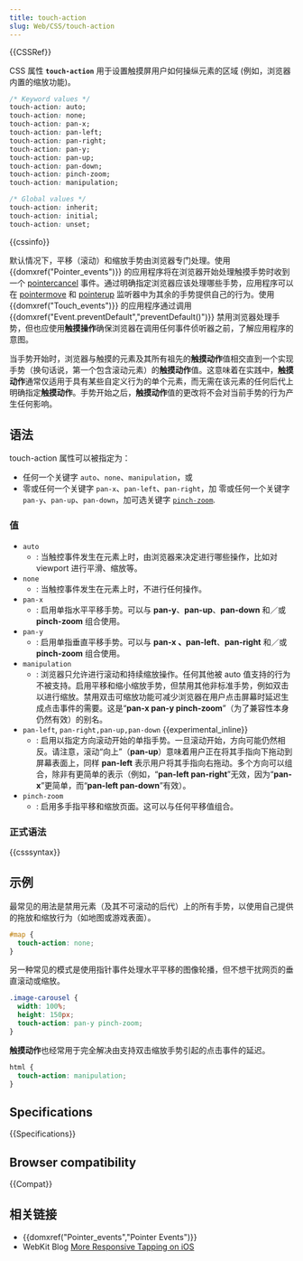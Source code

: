 ```yaml
---
title: touch-action
slug: Web/CSS/touch-action
---
```


{{CSSRef}}

CSS 属性 **`touch-action`** 用于设置触摸屏用户如何操纵元素的区域 (例如，浏览器内置的缩放功能)。

```css
/* Keyword values */
touch-action: auto;
touch-action: none;
touch-action: pan-x;
touch-action: pan-left;
touch-action: pan-right;
touch-action: pan-y;
touch-action: pan-up;
touch-action: pan-down;
touch-action: pinch-zoom;
touch-action: manipulation;

/* Global values */
touch-action: inherit;
touch-action: initial;
touch-action: unset;
```

{{cssinfo}}

默认情况下，平移（滚动）和缩放手势由浏览器专门处理。使用 {{domxref("Pointer_events")}} 的应用程序将在浏览器开始处理触摸手势时收到一个 [pointercancel](/zh-CN/docs/Web/Events/pointercancel) 事件。通过明确指定浏览器应该处理哪些手势，应用程序可以在 [pointermove](/zh-CN/docs/Web/CSS/Web/Events/pointermove) 和 [pointerup](/zh-CN/docs/Web/Events/pointerup) 监听器中为其余的手势提供自己的行为。使用 {{domxref("Touch_events")}} 的应用程序通过调用 {{domxref("Event.preventDefault","preventDefault()")}} 禁用浏览器处理手势，但也应使用**触摸操作**确保浏览器在调用任何事件侦听器之前，了解应用程序的意图。

当手势开始时，浏览器与触摸的元素及其所有祖先的**触摸动作**值相交直到一个实现手势（换句话说，第一个包含滚动元素）的**触摸动作**值。这意味着在实践中，**触摸动作**通常仅适用于具有某些自定义行为的单个元素，而无需在该元素的任何后代上明确指定**触摸动作**。手势开始之后，**触摸动作**值的更改将不会对当前手势的行为产生任何影响。

## 语法

touch-action 属性可以被指定为：

- 任何一个关键字 `auto`、`none`、`manipulation`，或
- 零或任何一个关键字 `pan-x`、`pan-left`、`pan-right`，加 零或任何一个关键字 `pan-y`、`pan-up`、`pan-down`，加可选关键字 [`pinch-zoom`](/zh-CN/docs/Web/CSS/touch-action#pinch-zoom).

### 值

- `auto`
  - : 当触控事件发生在元素上时，由浏览器来决定进行哪些操作，比如对 viewport 进行平滑、缩放等。
- `none`
  - : 当触控事件发生在元素上时，不进行任何操作。
- `pan-x`
  - : 启用单指水平平移手势。可以与 **pan-y**、**pan-up**、**pan-down** 和／或 **pinch-zoom** 组合使用。
- `pan-y`
  - : 启用单指垂直平移手势。可以与 **pan-x 、pan-left**、**pan-right** 和／或 **pinch-zoom** 组合使用。
- `manipulation`
  - : 浏览器只允许进行滚动和持续缩放操作。任何其他被 auto 值支持的行为不被支持。启用平移和缩小缩放手势，但禁用其他非标准手势，例如双击以进行缩放。禁用双击可缩放功能可减少浏览器在用户点击屏幕时延迟生成点击事件的需要。这是“**pan-x pan-y pinch-zoom**”（为了兼容性本身仍然有效）的别名。
- `pan-left`, `pan-right,pan-up,pan-down` {{experimental_inline}}
  - : 启用以指定方向滚动开始的单指手势。一旦滚动开始，方向可能仍然相反。请注意，滚动“向上”（**pan-up**）意味着用户正在将其手指向下拖动到屏幕表面上，同样 **pan-left** 表示用户将其手指向右拖动。多个方向可以组合，除非有更简单的表示（例如，“**pan-left pan-right**”无效，因为“**pan-x**”更简单，而“**pan-left pan-down**”有效）。
- `pinch-zoom`
  - : 启用多手指平移和缩放页面。这可以与任何平移值组合。

### 正式语法

{{csssyntax}}

## 示例

最常见的用法是禁用元素（及其不可滚动的后代）上的所有手势，以使用自己提供的拖放和缩放行为（如地图或游戏表面）。

```css
#map {
  touch-action: none;
}
```

另一种常见的模式是使用指针事件处理水平平移的图像轮播，但不想干扰网页的垂直滚动或缩放。

```css
.image-carousel {
  width: 100%;
  height: 150px;
  touch-action: pan-y pinch-zoom;
}
```

**触摸动作**也经常用于完全解决由支持双击缩放手势引起的点击事件的延迟。

```css
html {
  touch-action: manipulation;
}
```

## Specifications

{{Specifications}}

## Browser compatibility

{{Compat}}

## 相关链接

- {{domxref("Pointer_events","Pointer Events")}}
- WebKit Blog [More Responsive Tapping on iOS](https://webkit.org/blog/5610/more-responsive-tapping-on-ios/)
